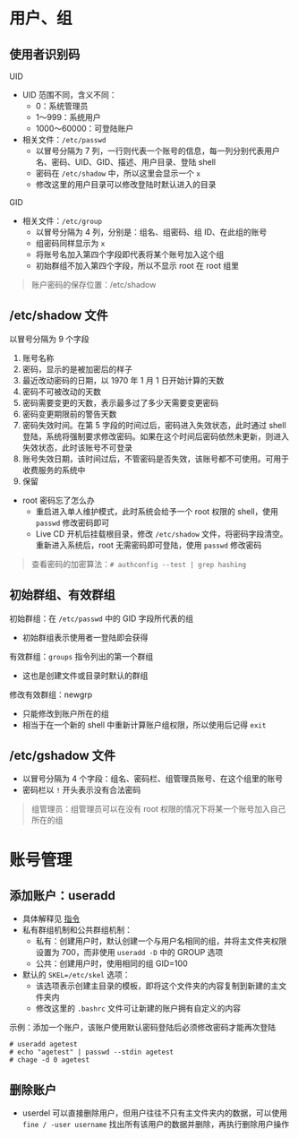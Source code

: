 # 用户、组

## 使用者识别码

UID

- UID 范围不同，含义不同：
  - 0：系统管理员
  - 1～999：系统用户
  - 1000～60000：可登陆账户
- 相关文件：`/etc/passwd` 
  - 以冒号分隔为 7 列，一行则代表一个账号的信息，每一列分别代表用户名、密码、UID、GID、描述、用户目录、登陆 shell
  - 密码在 `/etc/shadow` 中，所以这里会显示一个 `x` 
  - 修改这里的用户目录可以修改登陆时默认进入的目录

GID

- 相关文件：`/etc/group` 
  - 以冒号分隔为 4 列，分别是：组名、组密码、组 ID、在此组的账号
  - 组密码同样显示为 `x` 
  - 将账号名加入第四个字段即代表将某个账号加入这个组
  - 初始群组不加入第四个字段，所以不显示 root 在 root 组里

> 账户密码的保存位置：/etc/shadow

## /etc/shadow 文件

以冒号分隔为 9 个字段

1. 账号名称
2. 密码，显示的是被加密后的样子
3. 最近改动密码的日期，以 1970 年 1 月 1 日开始计算的天数
4. 密码不可被改动的天数
5. 密码需要变更的天数，表示最多过了多少天需要变更密码
6. 密码变更期限前的警告天数
7. 密码失效时间。在第 5 字段的时间过后，密码进入失效状态，此时通过 shell 登陆，系统将强制要求修改密码。如果在这个时间后密码依然未更新，则进入失效状态，此时该账号不可登录
8. 账号失效日期，该时间过后，不管密码是否失效，该账号都不可使用。可用于收费服务的系统中
9. 保留

- root 密码忘了怎么办
  - 重启进入单人维护模式，此时系统会给予一个 root 权限的 shell，使用 `passwd` 修改密码即可
  - Live CD 开机后挂载根目录，修改 `/etc/shadow` 文件，将密码字段清空。重新进入系统后，root 无需密码即可登陆，使用 `passwd` 修改密码

> 查看密码的加密算法：`# authconfig --test | grep hashing` 

## 初始群组、有效群组

初始群组：在 `/etc/passwd` 中的 GID 字段所代表的组

- 初始群组表示使用者一登陆即会获得

有效群组：`groups` 指令列出的第一个群组

- 这也是创建文件或目录时默认的群组

修改有效群组：newgrp

- 只能修改到账户所在的组
- 相当于在一个新的 shell 中重新计算账户组权限，所以使用后记得 `exit` 

## /etc/gshadow 文件

- 以冒号分隔为 4 个字段：组名、密码栏、组管理员账号、在这个组里的账号
- 密码栏以 `!` 开头表示没有合法密码

> 组管理员：组管理员可以在没有 root 权限的情况下将某一个账号加入自己所在的组

# 账号管理

## 添加账户：useradd

- 具体解释见 [指令](./CentOS/02_指令.md) 
- 私有群组机制和公共群组机制：
  - 私有：创建用户时，默认创建一个与用户名相同的组，并将主文件夹权限设置为 700，而非使用 `useradd -D` 中的 GROUP 选项
  - 公共：创建用户时，使用相同的组 GID=100
- 默认的 `SKEL=/etc/skel` 选项：
  - 该选项表示创建主目录的模板，即将这个文件夹的内容复制到新建的主文件夹内
  - 修改这里的 `.bashrc` 文件可让新建的账户拥有自定义的内容

示例：添加一个账户，该账户使用默认密码登陆后必须修改密码才能再次登陆

```
# useradd agetest
# echo "agetest" | passwd --stdin agetest
# chage -d 0 agetest
```

## 删除账户

- userdel 可以直接删除用户，但用户往往不只有主文件夹内的数据，可以使用 `fine / -user username` 找出所有该用户的数据并删除，再执行删除用户操作